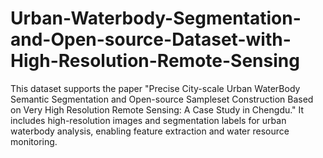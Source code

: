 # Urban-Waterbody-Segmentation-and-Open-source-Dataset-with-High-Resolution-Remote-Sensing
This dataset supports the paper "Precise City-scale Urban WaterBody Semantic Segmentation and Open-source Sampleset Construction Based on Very High Resolution Remote Sensing: A Case Study in Chengdu." It includes high-resolution images and segmentation labels for urban waterbody analysis, enabling feature extraction and water resource monitoring.
